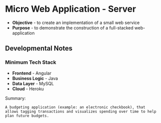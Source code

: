 # Micro Web Application - Server
* **Objective** - to create an implementation of a small web service
* **Purpose** - to demonstrate the construction of a full-stacked web-application

## Developmental Notes
### Minimum Tech Stack
* **Frontend** - Angular
* **Business Logic** - Java
* **Data Layer** - MySQL
* **Cloud** - Heroku


Summary:

	A budgeting application (example: an electronic checkbook), that allows tagging transactions and visualizes spending over time to help plan future budgets.
